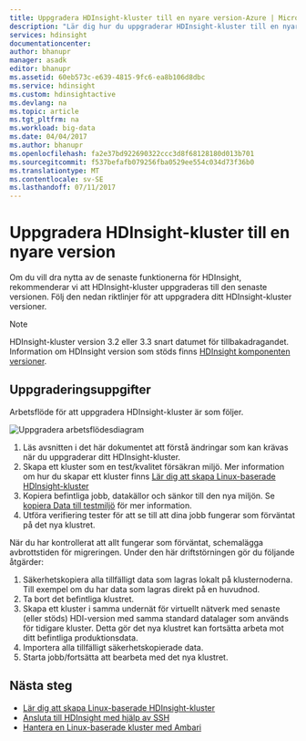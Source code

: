 ```yaml
---
title: Uppgradera HDInsight-kluster till en nyare version-Azure | Microsoft Docs
description: "Lär dig hur du uppgraderar HDInsight-kluster till en nyare version."
services: hdinsight
documentationcenter: 
author: bhanupr
manager: asadk
editor: bhanupr
ms.assetid: 60eb573c-e639-4815-9fc6-ea8b106d8dbc
ms.service: hdinsight
ms.custom: hdinsightactive
ms.devlang: na
ms.topic: article
ms.tgt_pltfrm: na
ms.workload: big-data
ms.date: 04/04/2017
ms.author: bhanupr
ms.openlocfilehash: fa2e37bd922690322ccc3d8f68128180d013b701
ms.sourcegitcommit: f537befafb079256fba0529ee554c034d73f36b0
ms.translationtype: MT
ms.contentlocale: sv-SE
ms.lasthandoff: 07/11/2017
---
```

# <a name="upgrade-hdinsight-cluster-to-a-newer-version"></a>Uppgradera HDInsight-kluster till en nyare version
Om du vill dra nytta av de senaste funktionerna för HDInsight, rekommenderar vi att HDInsight-kluster uppgraderas till den senaste versionen. Följ den nedan riktlinjer för att uppgradera ditt HDInsight-kluster versioner.

> [!NOTE]
> HDInsight-kluster version 3.2 eller 3.3 snart datumet för tillbakadragandet. Information om HDInsight version som stöds finns [HDInsight komponenten versioner](hdinsight-component-versioning.md#supported-hdinsight-versions).
>
>

## <a name="upgrade-tasks"></a>Uppgraderingsuppgifter
Arbetsflöde för att uppgradera HDInsight-kluster är som följer.

![Uppgradera arbetsflödesdiagram](./media/hdinsight-upgrade-cluster/upgrade-workflow.png)

1. Läs avsnitten i det här dokumentet att förstå ändringar som kan krävas när du uppgraderar ditt HDInsight-kluster.
2. Skapa ett kluster som en test/kvalitet försäkran miljö. Mer information om hur du skapar ett kluster finns [Lär dig att skapa Linux-baserade HDInsight-kluster](hdinsight-hadoop-provision-linux-clusters.md)
3. Kopiera befintliga jobb, datakällor och sänkor till den nya miljön. Se [kopiera Data till testmiljö](hdinsight-migrate-from-windows-to-linux.md#copy-data-to-the-test-environment) för mer information.
4. Utföra verifiering tester för att se till att dina jobb fungerar som förväntat på det nya klustret.


När du har kontrollerat att allt fungerar som förväntat, schemalägga avbrottstiden för migreringen. Under den här driftstörningen gör du följande åtgärder:

1.  Säkerhetskopiera alla tillfälligt data som lagras lokalt på klusternoderna. Till exempel om du har data som lagras direkt på en huvudnod.
2.  Ta bort det befintliga klustret.
3.  Skapa ett kluster i samma undernät för virtuellt nätverk med senaste (eller stöds) HDI-version med samma standard datalager som används för tidigare kluster. Detta gör det nya klustret kan fortsätta arbeta mot ditt befintliga produktionsdata.
4.  Importera alla tillfälligt säkerhetskopierade data.
5.  Starta jobb/fortsätta att bearbeta med det nya klustret.

## <a name="next-steps"></a>Nästa steg
* [Lär dig att skapa Linux-baserade HDInsight-kluster](hdinsight-hadoop-provision-linux-clusters.md)
* [Ansluta till HDInsight med hjälp av SSH](hdinsight-hadoop-linux-use-ssh-unix.md)
* [Hantera en Linux-baserade kluster med Ambari](hdinsight-hadoop-manage-ambari.md)

